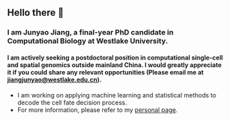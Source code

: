 ## Hello there 👋

### I am Junyao Jiang, a final-year PhD candidate in Computational Biology at Westlake University.
#### I am actively seeking a postdoctoral position in computational single-cell and spatial genomics outside mainland China. I would greatly appreciate it if you could share any relevant opportunities (Please email me at jiangjunyao@westlake.edu.cn).
- I am working on applying machine learning and statistical methods to decode the cell fate decision process.
- For more information, please refer to my [personal page](https://jiang-junyao.github.io/).

<!--
**jiang-junyao/jiang-junyao** is a ✨ _special_ ✨ repository because its `README.md` (this file) appears on your GitHub profile.

Here are some ideas to get you started:

- 🔭 I’m currently working on ...
- 🌱 I’m currently learning ...
- 👯 I’m looking to collaborate on ...
- 🤔 I’m looking for help with ...
- 💬 Ask me about ...
- 📫 How to reach me: ...
- 😄 Pronouns: ...
- ⚡ Fun fact: ...
-->

